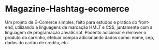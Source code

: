 # Magazine-Hashtag-ecomerce

Um projeto de E-Comerce simples, feito para estudos e pratica do front-end, utilizando a linguagens de marcação HMLT e CSS, juntamente com a linguagem de programação JavaScript.
Podento adicionar e remover o produto do carrinho, efetuar compra adicionando dados como: nome, cep, dados do cartão de credito, etc.
